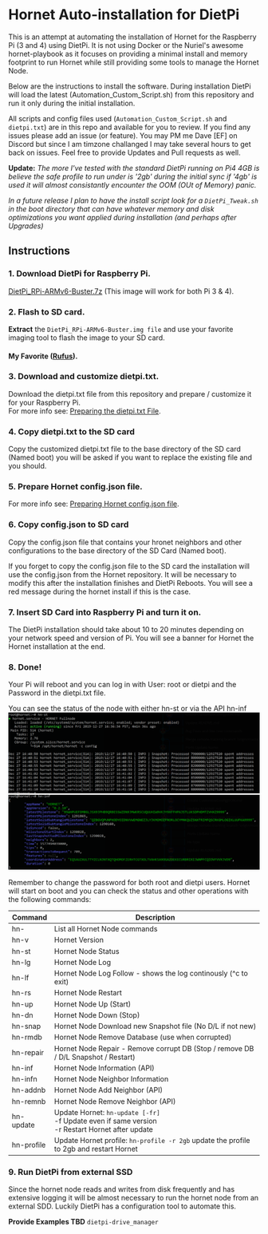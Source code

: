 # Hornet Auto-installation for DietPi
This is an attempt at automating the installation of Hornet for the Raspberry Pi (3 and 4) using DietPi. It is not using Docker or the Nuriel's awesome hornet-playbook as it focuses on providing a minimal install and memory footprint to run Hornet while still providing some tools to manage the Hornet Node. 

Below are the instructions to install the software. During installation DietPi will load the latest (Automation_Custom_Script.sh) from this repository and run it only during the initial installation.

All scripts and config files used (`Automation_Custom_Script.sh` and `dietpi.txt`) are in this repo and available for you to review. If you find any issues please add an issue (or feature). You may PM me  Dave [EF]  on Discord but since I am timzone challanged I may take several hours to get back on issues. Feel free to provide Updates and Pull requests as well.

**Update:** *The more I've tested with the standard DietPi running on Pi4 4GB is believe the safe profile to run under is '2gb' during the initial sync if '4gb' is used it will almost consistantly encounter the OOM (OUt of Memory) panic.*

*In a future release I plan to have the install script look for a `DietPi_Tweak.sh` in the boot directory that can have whatever memory and disk optimizations you want applied during installation (and perhaps after Upgrades)*

## Instructions

### 1. Download DietPi for Raspberry Pi.
[DietPi_RPi-ARMv6-Buster.7z](https://dietpi.com/downloads/images/DietPi_RPi-ARMv6-Buster.7z) (This image will work for both Pi 3 & 4).

### 2. Flash to SD card.
**Extract** the `DietPi_RPi-ARMv6-Buster.img file` and use your favorite imaging tool to flash the image to your SD card.
#### My Favorite ([Rufus](https://rufus.ie/)).

### 3. Download and customize dietpi.txt.
Download the dietpi.txt file from this repository and prepare / customize it for your Raspberry Pi.<br>
For more info see: [Preparing the dietpi.txt File](CustomizeDietPiFile.md).

### 4. Copy dietpi.txt to the SD card
Copy the customized dietpi.txt file to the base directory of the SD card (Named boot) you will be asked if you want to replace the existing file and you should.

### 5. Prepare Hornet config.json file.
For more info see: [Preparing Hornet config.json file](CustomizeConfigJSON.md).

### 6. Copy config.json to SD card 
Copy the config.json file that contains your hronet neighbors and other configurations to the base directory of the SD Card (Named boot).

If you forget to copy the config.json file to the SD card the installation will use the config.json from the Hornet repository. It will be necessary to modify this after the installation finishes and DietPi Reboots. You will see a red message during the hornet install if this is the case.

### 7. Insert SD Card into Raspberry Pi and turn it on.
The DietPi installation should take about 10 to 20 minutes depending on your network speed and version of Pi. You will see a banner for Hornet the Hornet installation at the end.

### 8. Done!
Your Pi will reboot and you can log in with User: root or dietpi and the Password in the dietpi.txt file. 

You can see the status of the node with either hn-st or via the API hn-inf
![](/img/hornet-status.png)
![](/img/hornet-info.png)

Remember to change the password for both root and dietpi users. Hornet will start on boot and you can check the status and other operations with the following commands:

| Command      | Description                                                                         |
| ------------ |-------------------------------------------------------------------------------------|
| hn-          | List all Hornet Node commands   |
| hn-v         | Hornet Version |
| hn-st        | Hornet Node Status                                                                  |
| hn-lg        | Hornet Node Log                                                                     |
| hn-lf       | Hornet Node Log Follow - shows the log continously (^c to exit)                     |
| hn-rs        | Hornet Node Restart                                                                 |
| hn-up        | Hornet Node Up (Start)                                                              |
| hn-dn        | Hornet Node Down (Stop)                                                             |
| hn-snap      | Hornet Node Download new Snapshot file (No D/L if not new)                          |
| hn-rmdb      | Hornet Node Remove Database (use when corrupted)                                    |
| hn-repair    | Hornet Node Repair - Remove corrupt DB (Stop / remove DB / D/L Snapshot / Restart)  |
| hn-inf       | Hornet Node Information (API)                                                       |
| hn-infn      | Hornet Node Neighbor Information                                                    | 
| hn-addnb     | Hornet Node Add Neighbor (API)                                                      |
| hn-remnb     | Hornet Node Remove Neighbor (API)                                                   | 
| hn-update    | Update Hornet: `hn-update [-fr]` <br> -f Update even if same version<br> -r Restart Hornet after update|
| hn-profile   | Update Hornet profile: `hn-profile -r 2gb` update the profile to 2gb and restart Hornet|

### 9. Run DietPi from external SSD
Since the hornet node reads and writes from disk frequently and has extensive logging it will be almost necessary to run the hornet node from an external SDD. Luckily DietPi has a configuration tool to automate this. 

**Provide Examples TBD**
`dietpi-drive_manager`
